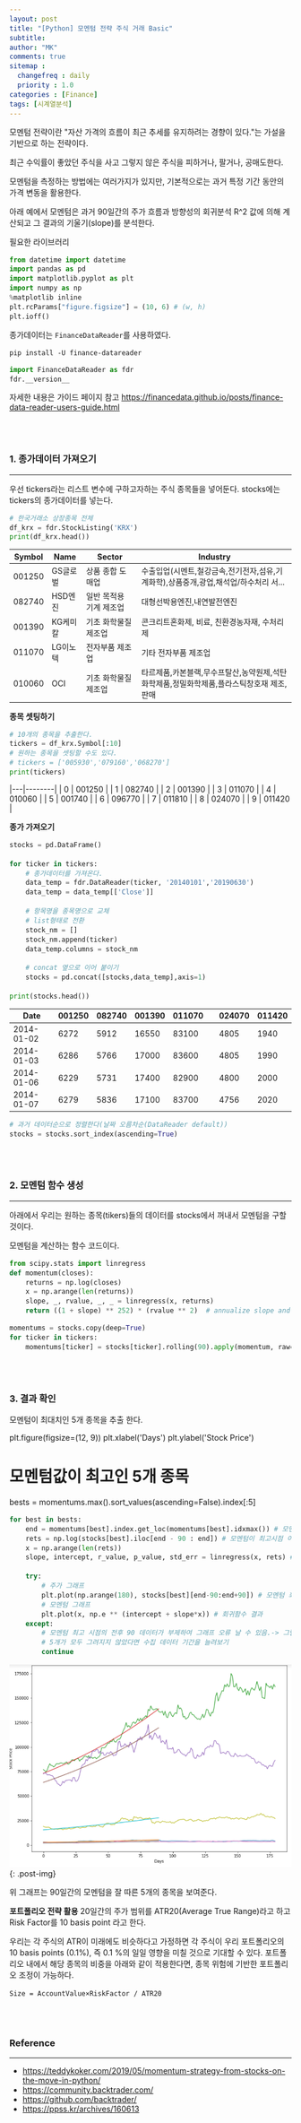 ```yaml
---
layout: post
title: "[Python] 모멘텀 전략 주식 거래 Basic"
subtitle:
author: "MK"
comments: true
sitemap :
  changefreq : daily
  priority : 1.0
categories : [Finance]
tags: [시계열분석]
---
```



모멘텀 전략이란 "자산 가격의 흐름이 최근 추세를 유지하려는 경향이 있다."는 가설을 기반으로 하는 전략이다.

최근 수익률이 좋았던 주식을 사고 그렇지 않은 주식을 피하거나, 팔거나, 공매도한다.

모멘텀을 측정하는 방법에는 여러가지가 있지만, 기본적으로는 과거 특정 기간 동안의 가격 변동을 활용한다.

아래 예에서 모멘텀은 과거 90일간의 주가 흐름과 방향성의 회귀분석 R^2 값에 의해 계산되고 그 결과의 기울기(slope)를 분석한다.



필요한 라이브러리
```python
from datetime import datetime
import pandas as pd
import matplotlib.pyplot as plt
import numpy as np
%matplotlib inline
plt.rcParams["figure.figsize"] = (10, 6) # (w, h)
plt.ioff()
```



종가데이터는 `FinanceDataReader`를 사용하였다.


```
pip install -U finance-datareader
```

```python
import FinanceDataReader as fdr
fdr.__version__
```

자세한 내용은 가이드 페이지 참고
https://financedata.github.io/posts/finance-data-reader-users-guide.html



<br><br>
### 1. 종가데이터 가져오기
---
우선 tickers라는 리스트 변수에 구하고자하는 주식 종목들을 넣어둔다.
stocks에는 tickers의 종가데이터를 넣는다.

```python
# 한국거래소 상장종목 전체
df_krx = fdr.StockListing('KRX')
print(df_krx.head())
```
| Symbol | Name     | Sector                  | Industry                                                                                 |
|--------|----------|-------------------------|------------------------------------------------------------------------------------------|
| 001250 | GS글로벌 | 상품 종합 도매업        | 수출입업(시멘트,철강금속,전기전자,섬유,기계화학),상품중개,광업,채석업/하수처리 서...     |
| 082740 | HSD엔진  | 일반 목적용 기계 제조업 | 대형선박용엔진,내연발전엔진                                                              |
| 001390 | KG케미칼 | 기초 화학물질 제조업    | 콘크리트혼화제, 비료, 친환경농자재, 수처리제                                             |
| 011070 | LG이노텍 | 전자부품 제조업         | 기타 전자부품 제조업                                                                     |
| 010060 | OCI      | 기초 화학물질 제조업    | 타르제품,카본블랙,무수프탈산,농약원제,석탄화학제품,정밀화학제품,플라스틱창호재 제조,판매 |


**종목 셋팅하기**
```python
# 10개의 종목을 추출한다.
tickers = df_krx.Symbol[:10]
# 원하는 종목을 셋팅할 수도 있다.
# tickers = ['005930','079160','068270']
print(tickers)
```
|---|--------|
| 0 | 001250 |
| 1 | 082740 |
| 2 | 001390 |
| 3 | 011070 |
| 4 | 010060 |
| 5 | 001740 |
| 6 | 096770 |
| 7 | 011810 |
| 8 | 024070 |
| 9 | 011420 |


**종가 가져오기**
```python
stocks = pd.DataFrame()

for ticker in tickers:
    # 종가데이터를 가져온다.
    data_temp = fdr.DataReader(ticker, '20140101','20190630')
    data_temp = data_temp[['Close']]

    # 항목명을 종목명으로 교체
    # list형태로 전환
    stock_nm = []
    stock_nm.append(ticker)
    data_temp.columns = stock_nm

    # concat 옆으로 이어 붙이기
    stocks = pd.concat([stocks,data_temp],axis=1)

print(stocks.head())
```

| Date       | 001250 | 082740 | 001390 | 011070 |   | 024070 | 011420 |
|------------|--------|--------|--------|--------|---|--------|--------|
| 2014-01-02 | 6272   | 5912   | 16550  | 83100  |   | 4805   | 1940   |
| 2014-01-03 | 6286   | 5766   | 17000  | 83600  |   | 4805   | 1990   |
| 2014-01-06 | 6229   | 5731   | 17400  | 82900  |   | 4800   | 2000   |
| 2014-01-07 | 6279   | 5836   | 17100  | 83700  |   | 4756   | 2020   |

```python
# 과거 데이터순으로 정렬한다(날짜 오름차순(DataReader default))
stocks = stocks.sort_index(ascending=True)
```



<br><br>
### 2. 모멘텀 함수 생성
---

아래에서 우리는 원하는 종목(tikers)들의 데이터를 stocks에서 꺼내서 모멘텀을 구할 것이다.

모멘텀을 계산하는 함수 코드이다.

```python
from scipy.stats import linregress
def momentum(closes):
    returns = np.log(closes)
    x = np.arange(len(returns))
    slope, _, rvalue, _, _ = linregress(x, returns)
    return ((1 + slope) ** 252) * (rvalue ** 2)  # annualize slope and multiply by R^2
```


```python
momentums = stocks.copy(deep=True)
for ticker in tickers:
    momentums[ticker] = stocks[ticker].rolling(90).apply(momentum, raw=False)
```

<br><br>
### 3. 결과 확인
모멘텀이 최대치인 5개 종목을 추출 한다.


plt.figure(figsize=(12, 9))
plt.xlabel('Days')
plt.ylabel('Stock Price')

# 모멘텀값이 최고인 5개 종목
bests = momentums.max().sort_values(ascending=False).index[:5]

```python
for best in bests:
    end = momentums[best].index.get_loc(momentums[best].idxmax()) # 모멘텀이 최고인 시점
    rets = np.log(stocks[best].iloc[end - 90 : end]) # 모멘텀이 최고시점 이전 90일간의 log 종가
    x = np.arange(len(rets))
    slope, intercept, r_value, p_value, std_err = linregress(x, rets) # 회귀함수

    try:
        # 주가 그래프
        plt.plot(np.arange(180), stocks[best][end-90:end+90]) # 모멘텀 최고 시점 전후 90일 총 180일의 주가
        # 모멘텀 그래프
        plt.plot(x, np.e ** (intercept + slope*x)) # 회귀함수 결과
    except:
        # 모멘텀 최고 시점의 전후 90 데이터가 부제하여 그래프 오류 날 수 있음.-> 그릴수 없는 종목은 skip
        # 5개가 모두 그려지지 않았다면 수집 데이터 기간을 늘려보기
        continue
```

![img_area](/img/posting/2019-07-21-001-result_top_5.PNG){: .post-img}


위 그래프는 90일간의 모멘텀을 잘 따른 5개의 종목을 보여준다.


**포트폴리오 전략 활용**
20일간의 주가 범위를 ATR20(Average True Range)라고 하고 Risk Factor를 10 basis point 라고 한다.

우리는 각 주식의 ATR이 미래에도 비슷하다고 가정하면 각 주식이 우리 포트폴리오의 10 basis points (0.1%), 즉 0.1 %의 일일 영향을 미칠 것으로 기대할 수 있다. 포트폴리오 내에서 해당 종목의 비중을 아래와 같이 적용한다면, 종목 위험에 기반한 포트폴리오 조정이 가능하다.

`Size = AccountValue×RiskFactor / ATR20`




<br><br>
### **Reference**
---
- <https://teddykoker.com/2019/05/momentum-strategy-from-stocks-on-the-move-in-python/>
- <https://community.backtrader.com/>
- <https://github.com/backtrader/>
- <https://ppss.kr/archives/160613>
